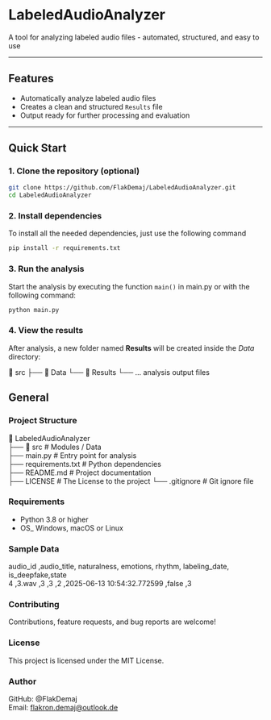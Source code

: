 # LabeledAudioAnalyzer

A tool for analyzing labeled audio files - automated, structured, and easy to use

---

## Features

- Automatically analyze labeled audio files
- Creates a clean and structured `Results` file
- Output ready for further processing and evaluation

---

## Quick Start

### 1. Clone the repository (optional)

```bash
git clone https://github.com/FlakDemaj/LabeledAudioAnalyzer.git
cd LabeledAudioAnalyzer
```

### 2. Install dependencies

To install all the needed dependencies, just use the following command

```bash
pip install -r requirements.txt
```

### 3. Run the analysis

Start the analysis by executing the function `main()` in main.py or with
the following command:

```bash
python main.py
```

### 4. View the results

After analysis, a new folder named **Results** will be created inside
the *Data* directory:

📁 src                 ├── 📁 Data  └── 📁 Results  └── ... analysis output files


## General

### Project Structure

📁 LabeledAudioAnalyzer  
 ├── 📁 src                # Modules / Data  
 ├── main.py               # Entry point for analysis  
 ├── requirements.txt      # Python dependencies  
 ├── README.md             # Project documentation  
 ├── LICENSE               # The License to the project 
 └── .gitignore            # Git ignore file  
 
### Requirements
 
 * Python 3.8 or higher
 * OS_ Windows, macOS or Linux

### Sample Data
audio_id ,audio_title, naturalness, emotions, rhythm, labeling_date,               is_deepfake,state  
4        ,3.wav      ,3            ,3        ,2       ,2025-06-13 10:54:32.772599  ,false      ,3

### Contributing

Contributions, feature requests, and bug reports are welcome!

### License

This project is licensed under the MIT License.

### Author

GitHub: @FlakDemaj  
Email: flakron.demaj@outlook.de
